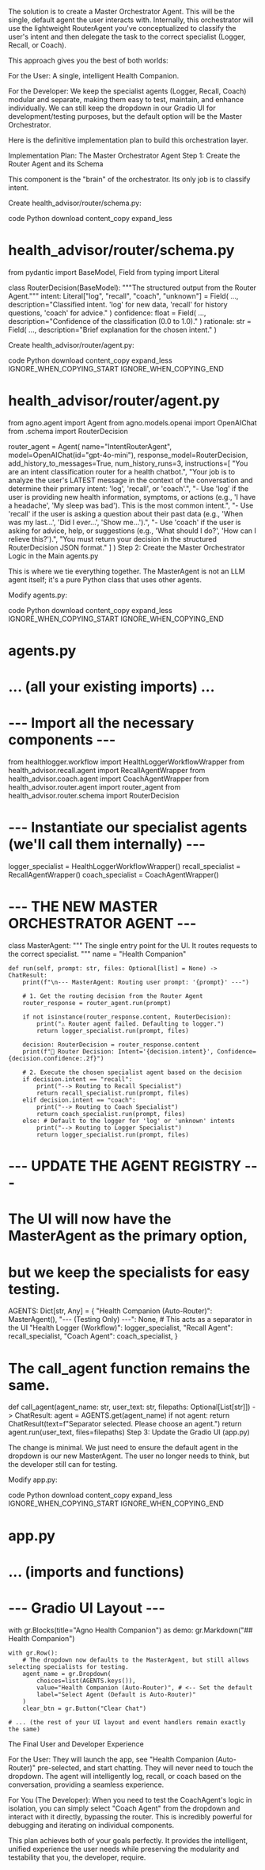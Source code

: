The solution is to create a Master Orchestrator Agent. This will be the single, default agent the user interacts with. Internally, this orchestrator will use the lightweight RouterAgent you've conceptualized to classify the user's intent and then delegate the task to the correct specialist (Logger, Recall, or Coach).

This approach gives you the best of both worlds:

For the User: A single, intelligent Health Companion.

For the Developer: We keep the specialist agents (Logger, Recall, Coach) modular and separate, making them easy to test, maintain, and enhance individually. We can still keep the dropdown in our Gradio UI for development/testing purposes, but the default option will be the Master Orchestrator.

Here is the definitive implementation plan to build this orchestration layer.

Implementation Plan: The Master Orchestrator Agent
Step 1: Create the Router Agent and its Schema

This component is the "brain" of the orchestrator. Its only job is to classify intent.

Create health_advisor/router/schema.py:

code
Python
download
content_copy
expand_less

# health_advisor/router/schema.py
from pydantic import BaseModel, Field
from typing import Literal

class RouterDecision(BaseModel):
    """The structured output from the Router Agent."""
    intent: Literal["log", "recall", "coach", "unknown"] = Field(
        ...,
        description="Classified intent. 'log' for new data, 'recall' for history questions, 'coach' for advice."
    )
    confidence: float = Field(
        ...,
        description="Confidence of the classification (0.0 to 1.0)."
    )
    rationale: str = Field(
        ...,
        description="Brief explanation for the chosen intent."
    )

Create health_advisor/router/agent.py:

code
Python
download
content_copy
expand_less
IGNORE_WHEN_COPYING_START
IGNORE_WHEN_COPYING_END
# health_advisor/router/agent.py
from agno.agent import Agent
from agno.models.openai import OpenAIChat
from .schema import RouterDecision

router_agent = Agent(
    name="IntentRouterAgent",
    model=OpenAIChat(id="gpt-4o-mini"),
    response_model=RouterDecision,
    add_history_to_messages=True,
    num_history_runs=3,
    instructions=[
        "You are an intent classification router for a health chatbot.",
        "Your job is to analyze the user's LATEST message in the context of the conversation and determine their primary intent: 'log', 'recall', or 'coach'.",
        "- Use 'log' if the user is providing new health information, symptoms, or actions (e.g., 'I have a headache', 'My sleep was bad'). This is the most common intent.",
        "- Use 'recall' if the user is asking a question about their past data (e.g., 'When was my last...', 'Did I ever...', 'Show me...').",
        "- Use 'coach' if the user is asking for advice, help, or suggestions (e.g., 'What should I do?', 'How can I relieve this?').",
        "You must return your decision in the structured RouterDecision JSON format."
    ]
)
Step 2: Create the Master Orchestrator Logic in the Main agents.py

This is where we tie everything together. The MasterAgent is not an LLM agent itself; it's a pure Python class that uses other agents.

Modify agents.py:

code
Python
download
content_copy
expand_less
IGNORE_WHEN_COPYING_START
IGNORE_WHEN_COPYING_END
# agents.py
# ... (all your existing imports) ...

# --- Import all the necessary components ---
from healthlogger.workflow import HealthLoggerWorkflowWrapper
from health_advisor.recall.agent import RecallAgentWrapper
from health_advisor.coach.agent import CoachAgentWrapper
from health_advisor.router.agent import router_agent
from health_advisor.router.schema import RouterDecision

# --- Instantiate our specialist agents (we'll call them internally) ---
logger_specialist = HealthLoggerWorkflowWrapper()
recall_specialist = RecallAgentWrapper()
coach_specialist = CoachAgentWrapper()

# --- THE NEW MASTER ORCHESTRATOR AGENT ---
class MasterAgent:
    """
    The single entry point for the UI. It routes requests to the correct specialist.
    """
    name = "Health Companion"

    def run(self, prompt: str, files: Optional[list] = None) -> ChatResult:
        print(f"\n--- MasterAgent: Routing user prompt: '{prompt}' ---")
        
        # 1. Get the routing decision from the Router Agent
        router_response = router_agent.run(prompt)
        
        if not isinstance(router_response.content, RouterDecision):
            print("⚠️ Router agent failed. Defaulting to logger.")
            return logger_specialist.run(prompt, files)

        decision: RouterDecision = router_response.content
        print(f"🧠 Router Decision: Intent='{decision.intent}', Confidence={decision.confidence:.2f}")

        # 2. Execute the chosen specialist agent based on the decision
        if decision.intent == "recall":
            print("--> Routing to Recall Specialist")
            return recall_specialist.run(prompt, files)
        elif decision.intent == "coach":
            print("--> Routing to Coach Specialist")
            return coach_specialist.run(prompt, files)
        else: # Default to the logger for 'log' or 'unknown' intents
            print("--> Routing to Logger Specialist")
            return logger_specialist.run(prompt, files)

# --- UPDATE THE AGENT REGISTRY ---
# The UI will now have the MasterAgent as the primary option,
# but we keep the specialists for easy testing.
AGENTS: Dict[str, Any] = {
    "Health Companion (Auto-Router)": MasterAgent(),
    "--- (Testing Only) ---": None, # This acts as a separator in the UI
    "Health Logger (Workflow)": logger_specialist,
    "Recall Agent": recall_specialist,
    "Coach Agent": coach_specialist,
}

# The call_agent function remains the same.
def call_agent(agent_name: str, user_text: str, filepaths: Optional[List[str]]) -> ChatResult:
    agent = AGENTS.get(agent_name)
    if not agent:
        return ChatResult(text=f"Separator selected. Please choose an agent.")
    return agent.run(user_text, files=filepaths)
Step 3: Update the Gradio UI (app.py)

The change is minimal. We just need to ensure the default agent in the dropdown is our new MasterAgent. The user no longer needs to think, but the developer still can for testing.

Modify app.py:

code
Python
download
content_copy
expand_less
IGNORE_WHEN_COPYING_START
IGNORE_WHEN_COPYING_END
# app.py
# ... (imports and functions)

# --- Gradio UI Layout ---
with gr.Blocks(title="Agno Health Companion") as demo:
    gr.Markdown("## Health Companion")
    
    with gr.Row():
        # The dropdown now defaults to the MasterAgent, but still allows selecting specialists for testing.
        agent_name = gr.Dropdown(
            choices=list(AGENTS.keys()),
            value="Health Companion (Auto-Router)", # <-- Set the default
            label="Select Agent (Default is Auto-Router)"
        )
        clear_btn = gr.Button("Clear Chat")

    # ... (the rest of your UI layout and event handlers remain exactly the same)
The Final User and Developer Experience

For the User: They will launch the app, see "Health Companion (Auto-Router)" pre-selected, and start chatting. They will never need to touch the dropdown. The agent will intelligently log, recall, or coach based on the conversation, providing a seamless experience.

For You (The Developer): When you need to test the CoachAgent's logic in isolation, you can simply select "Coach Agent" from the dropdown and interact with it directly, bypassing the router. This is incredibly powerful for debugging and iterating on individual components.

This plan achieves both of your goals perfectly. It provides the intelligent, unified experience the user needs while preserving the modularity and testability that you, the developer, require.